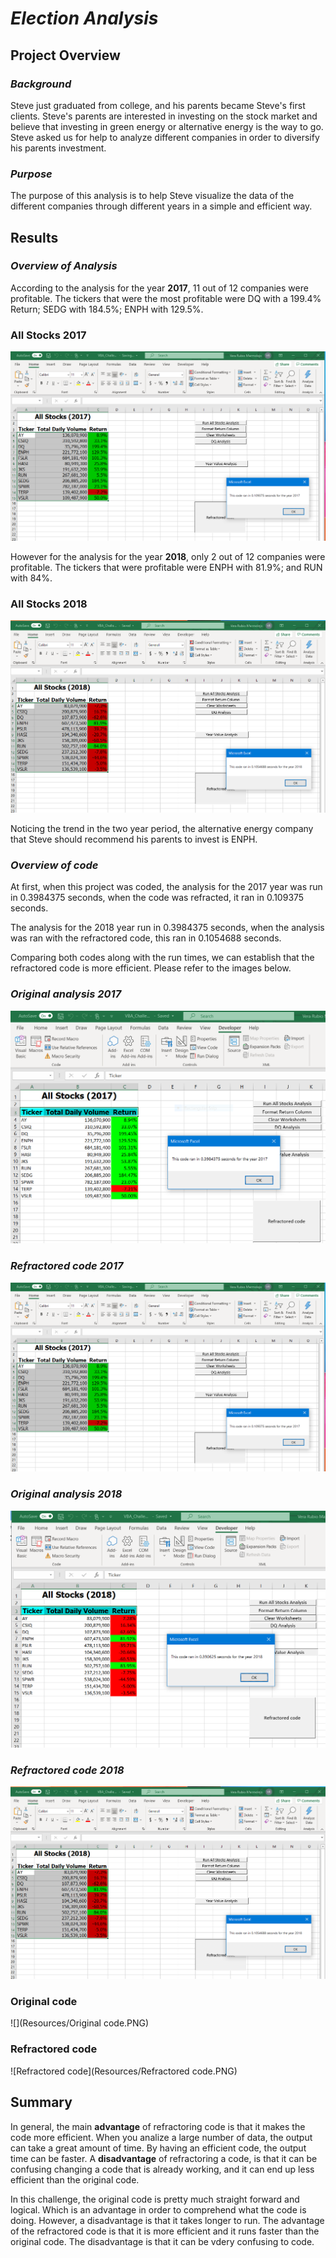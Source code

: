 # ***Election Analysis***

## **Project Overview**

### *Background* 

Steve just graduated from college, and his parents became Steve's first clients. Steve's parents are interested in investing on the stock market and believe that investing in green energy or alternative energy is the way to go. Steve asked us for help to analyze different companies in order to diversify his parents investment.

### *Purpose*

The purpose of this analysis is to help Steve visualize the data of the different companies through different years in a simple and efficient way.

## **Results**

### *Overview of Analysis*

According to the analysis for the year **2017**, 11 out of 12 companies were profitable. The tickers that were the most profitable were DQ with a 199.4% Return; SEDG with 184.5%; ENPH with 129.5%. 

### **All Stocks 2017**

![All Stocks 2017](Resources/VBA_Challenge_2017.PNG)

However for the analysis for the year **2018**, only 2 out of 12 companies were profitable. The tickers that were profitable were ENPH with 81.9%; and RUN with 84%. 

### **All Stocks 2018**

![All Stocks 2018](Resources/VBA_Challenge_2018.PNG)

Noticing the trend in the two year period, the alternative energy company that Steve should recommend his parents to invest is ENPH. 
    
### *Overview of code*

At first, when this project was coded, the analysis for the 2017 year was run in 0.3984375 seconds, when the code was refracted, it ran in 0.109375 seconds. 

The analysis for the 2018 year run in 0.3984375 seconds, when the analysis was ran with the refractored code, this ran in 0.1054688 seconds.

Comparing both codes along with the run times, we can establish that the refractored code is more efficient. Please refer to the images below.

### *Original analysis 2017*

![Original 2017](Resources/Original_2017.PNG)

### *Refractored code 2017*

![Refractored 2017](Resources/VBA_Challenge_2017.PNG)

### *Original analysis 2018*

![Original 2018](Resources/Original_2018.PNG)

### *Refractored code 2018*

![Refractored 2018](Resources/VBA_Challenge_2018.PNG)

### **Original code**

![](Resources/Original code.PNG)

### **Refractored code**

![Refractored code](Resources/Refractored code.PNG)

## **Summary**

In general, the main **advantage** of refractoring code is that it makes the code more efficient. When you analize a large number of data, the output can take a great amount of time. By having an efficient code, the output time can be faster. A **disadvantage** of refractoring a code, is that it can be confusing changing a code that is already working, and it can end up less efficient than the original code.

In this challenge, the original code is pretty much straight forward and logical. Which is an advantage in order to comprehend what the code is doing. However, a disadvantage is that it takes longer to run. The advantage of the refractored code is that it is more efficient and it runs faster than the original code. The disadvantage is that it can be vdery confusing to code.



